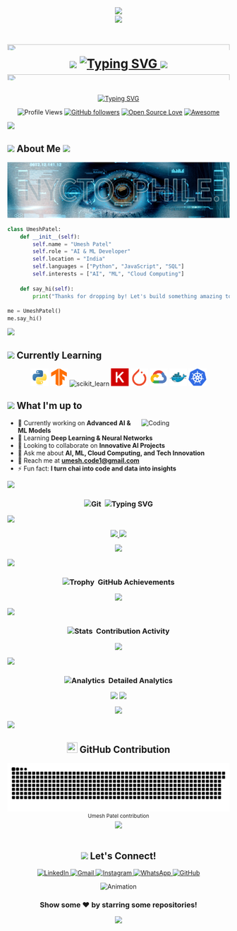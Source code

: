<!-- Matrix Rain Effect Header -->
<div align="center">
    <img src="https://capsule-render.vercel.app/api?type=venom&height=300&color=gradient&customColorList=0,2,2,5,30&section=header&text=Umesh%20Patel&fontSize=90&fontColor=00ff9d&animation=twinkling&fontAlignY=35&desc=AI%20Engineering%20Student%20|%20ML%20Learner%20|%20Tech%20Innovator&descSize=25&descAlignY=60&stroke=00d5ff&strokeWidth=2"/>
</div>

<div align="center">
   <a href="https://git.io/typing-svg">
      <img src="https://readme-typing-svg.demolab.com?font=Orbitron&size=35&duration=3000&pause=1000&color=00FFB2&center=true&vCenter=true&repeat=false&width=750&height=75&lines=Welcome+to+My+Tech+Universe+🌌" />
   </a>
</div>

<!-- Animated Banner -->
<!-- <div align="center">
  <img width="100%" src="https://capsule-render.vercel.app/api?type=waving&color=gradient&height=200&section=header&text=Umesh%20Patel&fontSize=80&fontAlignY=35&animation=twinkling&fontColor=white"/>
</div>
<!-- Animated Greeting Header -->
<h1 align="center">
  <img src="https://i.imgur.com/dBaSKWF.gif" height="20" width="100%">
    <img src="https://emoji.discord.st/emojis/768b108d-274f-4f44-a634-8477b16efce7.gif" width="30">
    <a href="https://git.io/typing-svg">
        <img src="https://readme-typing-svg.demolab.com?font=Fira+Code&weight=600&size=28&duration=4000&pause=1000&color=3F00F7&center=true&vCenter=true&random=false&width=435&lines=Hello%2C+I'm+Umesh+Patel+%F0%9F%91%8B;AI+%26+ML+Enthusiast+%F0%9F%A4%96;Full+Stack+Developer+%F0%9F%92%BB;Innovation+Seeker+%F0%9F%9A%80" alt="Typing SVG" />
    </a>
    <img src="https://emoji.discord.st/emojis/768b108d-274f-4f44-a634-8477b16efce7.gif" width="30">
<img src="https://i.imgur.com/dBaSKWF.gif" height="20" width="100%">
</h1>

<!-- Typing SVG -->
<p align="center">
  <a href="https://git.io/typing-svg">
    <img src="https://readme-typing-svg.herokuapp.com?font=Fira+Code&duration=4000&pause=1000&color=2ED573&center=true&vCenter=true&width=435&lines=AI+%26+ML+Enthusiast;Innovative+Developer;Tech+Explorer;Cloud+Computing+Enthusiast;Always+Learning+New+Things" alt="Typing SVG">
  </a>
</p>

<!-- Profile Views & Social Badges in Gradients -->
<div align="center">

![Profile Views](https://komarev.com/ghpvc/?username=UmeshCode1&style=flat&color=3498db&label=Profile+Views)
  [![GitHub followers](https://img.shields.io/github/followers/UmeshCode1?label=Followers&style=social)](https://github.com/UmeshCode1?tab=followers)
  [![Open Source Love](https://badges.frapsoft.com/os/v2/open-source.svg?v=103)](https://github.com/UmeshCode1)
  [![Awesome](https://awesome.re/badge-flat.svg)](https://github.com/UmeshCode1)
</div>

<!-- Animated Separator -->
<img src="https://user-images.githubusercontent.com/73097560/115834477-dbab4500-a447-11eb-908a-139a6edaec5c.gif">

<!-- About Me Section with Modern Design -->
<h2>
  <img src="https://media.giphy.com/media/iY8CRBdQXODJSCERIr/giphy.gif" width="30">
  <b>About Me </b><img src="https://media.giphy.com/media/hvRJCLFzcasrR4ia7z/giphy.gif" width="35">
</h2>

![GitHub Banner Desktop](1729533147446.jpg)



```python
class UmeshPatel:
    def __init__(self):
        self.name = "Umesh Patel"
        self.role = "AI & ML Developer"
        self.location = "India"
        self.languages = ["Python", "JavaScript", "SQL"]
        self.interests = ["AI", "ML", "Cloud Computing"]
    
    def say_hi(self):
        print("Thanks for dropping by! Let's build something amazing together!")

me = UmeshPatel()
me.say_hi()
```



<img src="https://user-images.githubusercontent.com/73097560/115834477-dbab4500-a447-11eb-908a-139a6edaec5c.gif">

<!-- Tech Stack Logos -->
<h2>
    <img src="https://media2.giphy.com/media/QssGEmpkyEOhBCb7e1/giphy.gif?cid=ecf05e47a0n3gi1bfqntqmob8g9aid1oyj2wr3ds3mg700bl&rid=giphy.gif" width="30">
     Currently Learning
</h2>

<p align="center">
  <img src="https://raw.githubusercontent.com/devicons/devicon/master/icons/python/python-original.svg" alt="python" width="40" height="40"/>
  <img src="https://raw.githubusercontent.com/devicons/devicon/master/icons/tensorflow/tensorflow-original.svg" alt="tensorflow" width="40" height="40"/>
  <img src="https://upload.wikimedia.org/wikipedia/commons/0/05/Scikit_learn_logo_small.svg" alt="scikit_learn" width="40" height="40"/>
  <img src="https://raw.githubusercontent.com/devicons/devicon/master/icons/keras/keras-original.svg" alt="keras" width="40" height="40"/>
  <img src="https://raw.githubusercontent.com/devicons/devicon/master/icons/pytorch/pytorch-original.svg" alt="pytorch" width="40" height="40"/>
  <img src="https://raw.githubusercontent.com/devicons/devicon/master/icons/googlecloud/googlecloud-original.svg" alt="gcp" width="40" height="40"/>
  <img src="https://raw.githubusercontent.com/devicons/devicon/master/icons/docker/docker-original.svg" alt="docker" width="40" height="40"/>
  <img src="https://raw.githubusercontent.com/devicons/devicon/master/icons/kubernetes/kubernetes-plain.svg" alt="kubernetes" width="40" height="40"/>
</p>

<!-- Current Activities -->
<h2>
  <img src="https://media.giphy.com/media/iY8CRBdQXODJSCERIr/giphy.gif" width="30">
  What I'm up to
</h2>
<img align="right" alt="Coding" width="200" src="https://github.com/7oSkaaa/7oSkaaa/blob/main/Images/Right_Side.gif?raw=true">

- 🔬 Currently working on **Advanced AI & ML Models**
- 🌱 Learning **Deep Learning & Neural Networks**
- 👯 Looking to collaborate on **Innovative AI Projects**
- 💬 Ask me about **AI, ML, Cloud Computing, and Tech Innovation**
- 📧 Reach me at **umesh.code1@gmail.com**
- ⚡ Fun fact: **I turn chai into code and data into insights**
<!-- GitHub Stats Section -->
<!-- <h2>
    <img src="https://media.giphy.com/media/iY8CRBdQXODJSCERIr/giphy.gif" width="30">
    GitHub Stats
</h2>-->



<!-- Contribution Details -->
<!-- <h2>
  <img src="https://media.giphy.com/media/iY8CRBdQXODJSCERIr/giphy.gif" width="30">
  Contribution Details
</h2> -->

<!-- <div align="center">
  <img src="https://github-contributor-stats.vercel.app/api?username=UmeshCode1&limit=5&theme=tokyonight&combine_all_yearly_contributions=true&card_width=500" alt="Top Contributed Repositories" />
</div> -->

<!-- <div align="center">
  <img src="https://github-profile-summary-cards.vercel.app/api/cards/profile-details?username=UmeshCode1&theme=tokyonight" alt="Contribution Graph" width="100%" />
</div> -->

<img src="https://user-images.githubusercontent.com/73097560/115834477-dbab4500-a447-11eb-908a-139a6edaec5c.gif">

<!-- GitHub Stats Section with Animated Header -->
<h3 align="center">
    <img src="https://media.giphy.com/media/W5eoZHPpUx9sapR0eu/giphy.gif" width="30px" alt="Git"/>&nbsp;
    <img src="https://readme-typing-svg.demolab.com?font=Fira+Code&size=25&pause=1000&color=6AD3F7&width=435&lines=My+GitHub+Journey+✨" alt="Typing SVG"/>
</h3>

<img src="https://user-images.githubusercontent.com/73097560/115834477-dbab4500-a447-11eb-908a-139a6edaec5c.gif">

<!--<div align="center">
<img width="49%" height="195px" src="https://github-readme-stats.vercel.app/api?username=UmeshCode1&show_icons=true&count_private=true&hide_border=true&title_color=00bfbf&icon_color=00bfbf&text_color=c9d1d9&bg_color=0d1117" /> 
  <img width="49%" height="195px" src="https://github-readme-stats.vercel.app/api/top-langs/?username=UmeshCode1&layout=compact&hide_border=true&title_color=00bfbf&text_color=00bfbf&bg_color=0d1117" />
</div> -->

 <!-- GitHub Stats Cards in 2x2 Grid with Enhanced Styling --> 
 <!-- <p align="center"> <img width="49%" src="https://github-readme-stats.vercel.app/api?username=UmeshCode1&show_icons=true&theme=tokyonight&include_all_commits=true&count_private=true&rank_icon=github&border_radius=10&custom_title=🌟 GitHub Statistics&hide_border=true"/> <img width="49%" src="https://github-readme-stats.vercel.app/api/top-langs/?username=UmeshCode1&layout=compact&langs_count=8&theme=tokyonight&border_radius=10&custom_title=💻 Top Technologies&hide_border=true"/> </p> -->

<p align="center">
    <a href="https://github.com/UmeshCode1">
        <img height="180em" src="https://github-readme-stats.vercel.app/api?username=UmeshCode1&show_icons=true&theme=radical&include_all_commits=true&count_private=true&rank_icon=github"/>
        <img height="180em" src="https://github-readme-stats.vercel.app/api/top-langs/?username=UmeshCode1&layout=compact&langs_count=8&theme=radical&cache_seconds=1800"/>
    </a>
</p>

<!-- GitHub Streak Stats -->
<!-- <p align="center">
    <a href="https://github.com/UmeshCode1/github-readme-streak-stats">
        <img title="🔥 Get streak stats for your profile at git.io/streak-stats" alt="Umesh Patel's streak" src="https://streak-stats.demolab.com/?user=UmeshCode1&theme=radical&hide_border=true&stroke=0000&background=060A0CD0"/>
    </a>
</p> -->

<!-- Enhanced Streak Stats with Custom Title --> 
<p align="center"> <img width="70%" src="https://streak-stats.demolab.com?user=UmeshCode1&theme=tokyonight&hide_border=true&border_radius=10&date_format=j%20M%5B%20Y%5D&ring=58A6FF&fire=58A6FF&currStreakLabel=58A6FF"/> </p>

<img src="https://user-images.githubusercontent.com/73097560/115834477-dbab4500-a447-11eb-908a-139a6edaec5c.gif">

<!-- Trophies with Animated Header -->
<h3 align="center">
    <img src="https://media.giphy.com/media/iY8CRBdQXODJSCERIr/giphy.gif" width="30px" alt="Trophy"/>&nbsp;
    GitHub Achievements
</h3>

<!-- GitHub Trophy -->
<p align="center">
    <img src="https://github-profile-trophy.vercel.app/?username=UmeshCode1&theme=radical&no-frame=true&row=1&&margin-w=20&no-bg=true" width="100%">
</p>

 <!-- <p align="center"> <img width="90%" src="https://github-profile-trophy.vercel.app/?username=UmeshCode1&theme=tokyonight&no-frame=true&row=1&column=7&margin-w=15&margin-h=15"/> </p>-->

 <img src="https://user-images.githubusercontent.com/73097560/115834477-dbab4500-a447-11eb-908a-139a6edaec5c.gif">

<!-- Activity Graph with Animated Stats -->
<h3 align="center">
    <img src="https://media.giphy.com/media/iY8CRBdQXODJSCERIr/giphy.gif" width="30px" alt="Stats"/>&nbsp;
    Contribution Activity
</h3>
<!-- <p align="center"><img width="70%" src="https://github-readme-activity-graph.vercel.app/graph?username=UmeshCode1&theme=react-dark)](https://github.com/UmeshCode1/github-readme-activity-graph"/> </p>  </p> -->

<!-- Contribution Graph -->
<p align="center">
    <img src="https://github-readme-activity-graph.vercel.app/graph?username=UmeshCode1&theme=github-dark&hide_border=true&area=true" width="100%">
</p>

<img src="https://user-images.githubusercontent.com/73097560/115834477-dbab4500-a447-11eb-908a-139a6edaec5c.gif">


<!-- Activity Graph -->



<!-- Analytics with Animated Chart -->
<h3 align="center">
    <img src="https://media.giphy.com/media/JWuBH9rCO2uZuHBFpm/giphy.gif" width="30px" alt="Analytics"/>&nbsp;
    Detailed Analytics
</h3>
<p align="center"> <img width="49%" src="https://github-contributor-stats.vercel.app/api?username=UmeshCode1&limit=5&theme=tokyonight&combine_all_yearly_contributions=true&hide_border=true"/> <img width="49%" src="https://github-profile-summary-cards.vercel.app/api/cards/productive-time?username=UmeshCode1&theme=tokyonight"/> </p>


<!-- Profile Summary -->
<p align="center"> <img width="70%" src="https://github-profile-summary-cards.vercel.app/api/cards/profile-details?username=UmeshCode1&theme=tokyonight"/> </p>

<img src="https://user-images.githubusercontent.com/73097560/115834477-dbab4500-a447-11eb-908a-139a6edaec5c.gif">

<h2 align="center">
  <img src="https://media2.giphy.com/media/QssGEmpkyEOhBCb7e1/giphy.gif?cid=ecf05e47a0n3gi1bfqntqmob8g9aid1oyj2wr3ds3mg700bl&rid=giphy.gif" width="24px" height="24px">
  GitHub Contribution 
</h2>

<div align="center">
  <!-- Light Mode -->
  <picture>
    <source media="(prefers-color-scheme: light)" srcset="https://raw.githubusercontent.com/UmeshCode1/UmeshCode1/output/github-contribution-grid-snake.svg">
    <!-- Dark Mode -->
    <source media="(prefers-color-scheme: dark)" srcset="https://raw.githubusercontent.com/UmeshCode1/UmeshCode1/output/github-contribution-grid-snake-dark.svg">
    <img alt="github-snake" src="https://raw.githubusercontent.com/UmeshCode1/UmeshCode1/output/github-contribution-grid-snake.svg">
  </picture>

  <br/>
  <sup>Umesh Patel contribution</sup>
</div>

<!-- Animated Tech Stack -->
<div align="center">
  <img src="https://user-images.githubusercontent.com/74038190/212284158-e840e285-664b-44d7-b79b-e264b5e54825.gif" width="400">
  <br><br>

<!-- Connect With Me -->
<h2 align="center">
    <img src="https://media.giphy.com/media/LnQjpWaON8nhr21vNW/giphy.gif" width="40">
    Let's Connect!
</h2>

<p align="center">
    <a href="https://linkedin.com/in/umesh-patel-5647b42a4">
        <img src="https://raw.githubusercontent.com/rahuldkjain/github-profile-readme-generator/master/src/images/icons/Social/linked-in-alt.svg" alt="LinkedIn" height="30" width="50"/>
    </a>
    <a href="mailto:umesh.code1@gmail.com">
        <img src="https://raw.githubusercontent.com/rahuldkjain/github-profile-readme-generator/master/src/images/icons/Social/google.svg" alt="Gmail" height="30" width="50"/>
    </a>
    <a href="https://www.instagram.com/nycto_phile.i">
        <img src="https://raw.githubusercontent.com/rahuldkjain/github-profile-readme-generator/master/src/images/icons/Social/instagram.svg" alt="Instagram" height="30" width="50"/>
    </a>
    <a href="https://wa.me/7974389476">
        <img src="https://raw.githubusercontent.com/rahuldkjain/github-profile-readme-generator/master/src/images/icons/Social/whatsapp.svg" alt="WhatsApp" height="30" width="50"/>
    </a>
    <a href="https://github.com/UmeshCode1">
        <img src="https://raw.githubusercontent.com/rahuldkjain/github-profile-readme-generator/master/src/images/icons/Social/github.svg" alt="GitHub" height="30" width="50"/>
    </a>
</p>

<div align="center">
  <img src="https://raw.githubusercontent.com/BrunnerLivio/brunnerlivio/master/images/marquee.svg" alt="Animation">
  
  ### Show some ❤️ by starring some repositories!
</div>

<!-- Footer -->
<img src="https://capsule-render.vercel.app/api?type=waving&color=gradient&height=100&section=footer"/>

<!-- Support Section -->
<!-- Shows a "Buy Me a Coffee" button for supporting the developer -->
<!-- Uses a badge-style button with FFDD00 background color -->
<!-- Links to buymeacoffee.com profile: umeshcode1 
<p align="center">
    <a href="https://www.buymeacoffee.com/umeshcode1">
        <img src="https://img.shields.io/badge/Buy_Me_A_Coffee-FFDD00?style=for-the-badge&logo=buy-me-a-coffee&logoColor=black"/>
    </a>
</p> -->
<!-- Snake Animation -->
<!--<div align="center">
  <img src="https://raw.githubusercontent.com/UmeshCode1/UmeshCode1/output/github-contribution-grid-snake.svg" alt="snake"/>
</div>-->


